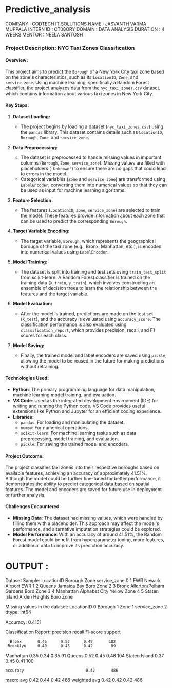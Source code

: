 # Predictive_analysis
COMPANY : CODTECH IT SOLUTIONS 
NAME : JASVANTH VARMA MUPPALA 
INTERN ID : CT08ORY 
DOMAIN : DATA ANALYSIS 
DURATION : 4 WEEKS 
MENTOR : NEELA SANTOSH


### Project Description: **NYC Taxi Zones Classification**

#### **Overview:**
This project aims to predict the `Borough` of a New York City taxi zone based on the zone's characteristics, such as its `LocationID`, `Zone`, and `service_zone`. Using machine learning, specifically a Random Forest classifier, the project analyzes data from the `nyc_taxi_zones.csv` dataset, which contains information about various taxi zones in New York City.

#### **Key Steps:**
1. **Dataset Loading:**
   - The project begins by loading a dataset (`nyc_taxi_zones.csv`) using the `pandas` library. This dataset contains details such as `LocationID`, `Borough`, `Zone`, and `service_zone`.

2. **Data Preprocessing:**
   - The dataset is preprocessed to handle missing values in important columns (`Borough`, `Zone`, `service_zone`). Missing values are filled with placeholders (`'Unknown'`) to ensure there are no gaps that could lead to errors in the model.
   - Categorical variables (`Zone` and `service_zone`) are transformed using `LabelEncoder`, converting them into numerical values so that they can be used as input for machine learning algorithms.

3. **Feature Selection:**
   - The features (`LocationID`, `Zone`, `service_zone`) are selected to train the model. These features provide information about each zone that can be used to predict the corresponding `Borough`.

4. **Target Variable Encoding:**
   - The target variable, `Borough`, which represents the geographical borough of the taxi zone (e.g., Bronx, Manhattan, etc.), is encoded into numerical values using `LabelEncoder`.

5. **Model Training:**
   - The dataset is split into training and test sets using `train_test_split` from scikit-learn. A Random Forest classifier is trained on the training data (`X_train`, `y_train`), which involves constructing an ensemble of decision trees to learn the relationship between the features and the target variable.

6. **Model Evaluation:**
   - After the model is trained, predictions are made on the test set (`X_test`), and the accuracy is evaluated using `accuracy_score`. The classification performance is also evaluated using `classification_report`, which provides precision, recall, and F1 scores for each class.

7. **Model Saving:**
   - Finally, the trained model and label encoders are saved using `pickle`, allowing the model to be reused in the future for making predictions without retraining.

#### **Technologies Used:**
- **Python**: The primary programming language for data manipulation, machine learning model training, and evaluation.
- **VS Code**: Used as the integrated development environment (IDE) for writing and running the Python code. VS Code provides useful extensions like Python and Jupyter for an efficient coding experience.
- **Libraries**: 
  - `pandas`: For loading and manipulating the dataset.
  - `numpy`: For numerical operations.
  - `scikit-learn`: For machine learning tasks such as data preprocessing, model training, and evaluation.
  - `pickle`: For saving the trained model and encoders.

#### **Project Outcome:**
The project classifies taxi zones into their respective boroughs based on available features, achieving an accuracy of approximately 41.51%. Although the model could be further fine-tuned for better performance, it demonstrates the ability to predict categorical data based on spatial features. The model and encoders are saved for future use in deployment or further analysis.

#### **Challenges Encountered:**
- **Missing Data**: The dataset had missing values, which were handled by filling them with a placeholder. This approach may affect the model's performance, and alternative imputation strategies could be explored.
- **Model Performance**: With an accuracy of around 41.51%, the Random Forest model could benefit from hyperparameter tuning, more features, or additional data to improve its prediction accuracy.


# OUTPUT :

Dataset Sample:
    LocationID        Borough                     Zone service_zone
0           1            EWR           Newark Airport          EWR
1           2         Queens              Jamaica Bay    Boro Zone
2           3          Bronx  Allerton/Pelham Gardens    Boro Zone
3           4      Manhattan            Alphabet City  Yellow Zone
4           5  Staten Island            Arden Heights    Boro Zone

Missing values in the dataset:
 LocationID      0
Borough         1
Zone            1
service_zone    2
dtype: int64

Accuracy: 0.4151

Classification Report:
               precision    recall  f1-score   support

      Bronx       0.45      0.53      0.49       102
     Brooklyn     0.40      0.45      0.42        89
  Manhattan      0.35      0.34      0.35        91
      Queens      0.52      0.45      0.48       104
 Staten Island   0.37      0.45      0.41       100

    accuracy                           0.42       486
   macro avg       0.42      0.44      0.42       486
weighted avg       0.42      0.42      0.42       486
